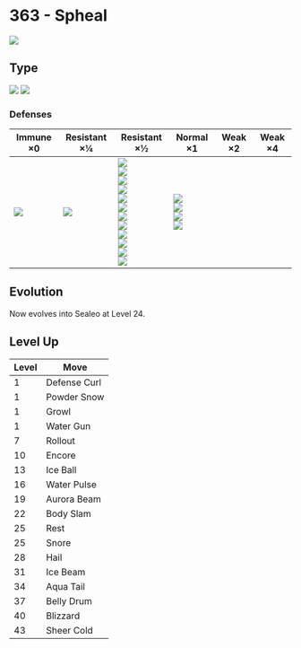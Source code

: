 # 363 - Spheal
![][363]

## Type

![][ice]  ![][water]

### Defenses

Immune ×0 | Resistant ×¼ | Resistant ×½ | Normal ×1 | Weak ×2 | Weak ×4
---       | ---          | ---          | ---       | ---     | ---
| ![][ice]<br> | ![][water]<br> | ![][normal]<br> ![][flying]<br> ![][poison]<br> ![][ground]<br> ![][bug]<br> ![][ghost]<br> ![][steel]<br> ![][fire]<br> ![][psychic]<br> ![][dragon]<br> ![][dark]<br> ![][fairy]<br> | ![][fighting]<br> ![][rock]<br> ![][grass]<br> ![][electric]<br> | | 

## Evolution
Now evolves into Sealeo at Level 24.

## Level Up

Level | Move
---   | ---
  1   | Defense Curl
  1   | Powder Snow
  1   | Growl
  1   | Water Gun
  7   | Rollout
 10   | Encore
 13   | Ice Ball
 16   | Water Pulse
 19   | Aurora Beam
 22   | Body Slam
 25   | Rest
 25   | Snore
 28   | Hail
 31   | Ice Beam
 34   | Aqua Tail
 37   | Belly Drum
 40   | Blizzard
 43   | Sheer Cold

[363]: ../img/pokemon/363.png
[normal]: ../img/types/normal.png
[fire]: ../img/types/fire.png
[fighting]: ../img/types/fighting.png
[water]: ../img/types/water.png
[flying]: ../img/types/flying.png
[grass]: ../img/types/grass.png
[poison]: ../img/types/poison.png
[electric]: ../img/types/electric.png
[ground]: ../img/types/ground.png
[psychic]: ../img/types/psychic.png
[rock]: ../img/types/rock.png
[ice]: ../img/types/ice.png
[bug]: ../img/types/bug.png
[dragon]: ../img/types/dragon.png
[ghost]: ../img/types/ghost.png
[dark]: ../img/types/dark.png
[steel]: ../img/types/steel.png
[fairy]: ../img/types/fairy.png
